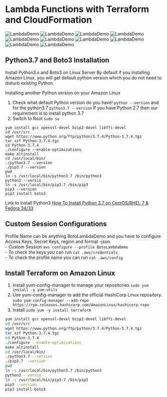 # Lambda Functions with Terraform and CloudFormation
![LambdaDemo](./images/lambda1.png)
![LambdaDemo](./images/lambda2.png)
![LambdaDemo](./images/lambda3.png)
![LambdaDemo](./images/lambda4.png)
![LambdaDemo](./images/lambda5.png)
![LambdaDemo](./images/lambda6.png)
![LambdaDemo](./images/lambda7.png)
![LambdaDemo](./images/lambda8.png)
![LambdaDemo](./images/lambda9.png)
![LambdaDemo](./images/lambda10.png)

## Python3.7 and Boto3 Installation
 Install Python3.x and Boto3 on Linux Server
By default if you installing Amazon Linux, you will get default python version which you do not need to disturb existing Python.

Installing another Python version on your Amazon Linux
1)  Check what default Python version do you have! 
`python --version` and for the python3.7 `python3.7 --version`
If you have Python 2.7 then our requirement is to install python 3.7
2)  Switch to Root 
`sudo su` 
```
yum install gcc openssl-devel bzip2-devel libffi-devel
cd /usr/src
wget https://www.python.org/ftp/python/3.7.4/Python-3.7.4.tgz
tar xzf Python-3.7.4.tgz
cd Python-3.7.4
./configure --enable-optimizations
make altinstall
cd /usr/local/bin/
./python3.7 --version
./pip3.7 --version
pwd
ln -s /usr/local/bin/python3.7 /bin/python3
python3 --versio
ln -s /usr/local/bin/pip3.7 /bin/pip3
pip3 --version
pip3 install boto3
```

Link to install Python3 [How To Install Python 3.7 on CentOS/RHEL 7 & Fedora 34/33](https://tecadmin.net/install-python-3-7-on-centos/)

## Custom Session Configurations
Profile Name can be anything BotoLambdaDemo and you have to configure Access Keys, Secret Keys, region and format -json. <br> - Custom Session
`aws configure --profile BotoLambdaDemo` <br> - To check the keys you can run `cat .aws/credentials`  <br> - To check the profile name you can run `cat .aws/config` 

## Install Terraform on Amazon Linux
1. Install yum-config-manager to manage your repositories
`sudo yum install -y yum-utils`
2. Use yum-config-manager to add the official HashiCorp Linux repository.
`sudo yum-config-manager --add-repo https://rpm.releases.hashicorp.com/AmazonLinux/hashicorp.repo`
3. Install
`sudo yum -y install terraform`

``` bash
yum install gcc openssl-devel bzip2-devel libffi-devel
cd /usr/src
wget https://www.python.org/ftp/python/3.7.4/Python-3.7.4.tgz
tar xzf Python-3.7.4.tgz
cd Python-3.7.4
./configure --enable-optimizations
make altinstall
cd /usr/local/bin/
./python3.7 --version
./pip3.7 --version
pwd
ln -s /usr/local/bin/python3.7 /bin/python3
python3 --versio
ln -s /usr/local/bin/pip3.7 /bin/pip3
pip3 --version
pip3 install boto3
```
